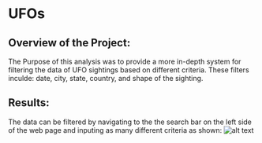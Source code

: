 # UFOs

## Overview of the Project:
The Purpose of this analysis was to provide a more in-depth system for filtering the data of UFO sightings based on different criteria. These filters inculde: date, city, state, country, and shape of the sighting.

## Results:
The data can be filtered by navigating to the the search bar on the left side of the web page and inputing as many different criteria as shown:
![alt text](https://github.com/razraz77/UFOs/blob/screen.jpg?raw=true)
